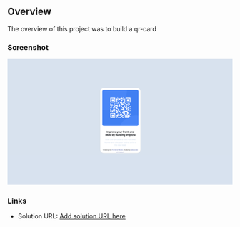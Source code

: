 ## Overview
The overview of this project was to build a qr-card 

### Screenshot
![](./images/Screenshot%202023-01-29%20at%209.42.44%20PM.png)

### Links

- Solution URL: [Add solution URL here](https://your-solution-url.com)